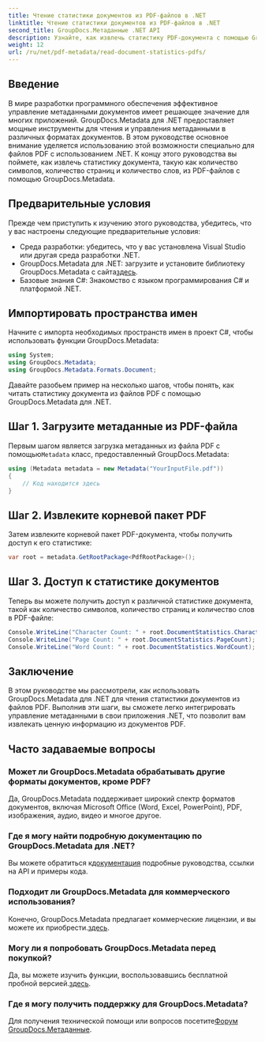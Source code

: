 ```yaml
---
title: Чтение статистики документов из PDF-файлов в .NET
linktitle: Чтение статистики документов из PDF-файлов в .NET
second_title: GroupDocs.Метаданные .NET API
description: Узнайте, как извлечь статистику PDF-документа с помощью GroupDocs.Metadata для .NET. Расширьте свои возможности управления документами без особых усилий.
weight: 12
url: /ru/net/pdf-metadata/read-document-statistics-pdfs/
---
```

## Введение
В мире разработки программного обеспечения эффективное управление метаданными документов имеет решающее значение для многих приложений. GroupDocs.Metadata для .NET предоставляет мощные инструменты для чтения и управления метаданными в различных форматах документов. В этом руководстве основное внимание уделяется использованию этой возможности специально для файлов PDF с использованием .NET. К концу этого руководства вы поймете, как извлечь статистику документа, такую как количество символов, количество страниц и количество слов, из PDF-файлов с помощью GroupDocs.Metadata.
## Предварительные условия
Прежде чем приступить к изучению этого руководства, убедитесь, что у вас настроены следующие предварительные условия:
- Среда разработки: убедитесь, что у вас установлена Visual Studio или другая среда разработки .NET.
-  GroupDocs.Metadata для .NET: загрузите и установите библиотеку GroupDocs.Metadata с сайта[здесь](https://releases.groupdocs.com/metadata/net/).
- Базовые знания C#: Знакомство с языком программирования C# и платформой .NET.

## Импортировать пространства имен
Начните с импорта необходимых пространств имен в проект C#, чтобы использовать функции GroupDocs.Metadata:
```csharp
using System;
using GroupDocs.Metadata;
using GroupDocs.Metadata.Formats.Document;
```

Давайте разобьем пример на несколько шагов, чтобы понять, как читать статистику документа из файлов PDF с помощью GroupDocs.Metadata для .NET.
## Шаг 1. Загрузите метаданные из PDF-файла
 Первым шагом является загрузка метаданных из файла PDF с помощью`Metadata` класс, предоставленный GroupDocs.Metadata:
```csharp
using (Metadata metadata = new Metadata("YourInputFile.pdf"))
{
    // Код находится здесь
}
```
## Шаг 2. Извлеките корневой пакет PDF
Затем извлеките корневой пакет PDF-документа, чтобы получить доступ к его статистике:
```csharp
var root = metadata.GetRootPackage<PdfRootPackage>();
```
## Шаг 3. Доступ к статистике документов
Теперь вы можете получить доступ к различной статистике документа, такой как количество символов, количество страниц и количество слов в PDF-файле:
```csharp
Console.WriteLine("Character Count: " + root.DocumentStatistics.CharacterCount);
Console.WriteLine("Page Count: " + root.DocumentStatistics.PageCount);
Console.WriteLine("Word Count: " + root.DocumentStatistics.WordCount);
```

## Заключение
В этом руководстве мы рассмотрели, как использовать GroupDocs.Metadata для .NET для чтения статистики документов из файлов PDF. Выполнив эти шаги, вы сможете легко интегрировать управление метаданными в свои приложения .NET, что позволит вам извлекать ценную информацию из документов PDF.

## Часто задаваемые вопросы
### Может ли GroupDocs.Metadata обрабатывать другие форматы документов, кроме PDF?
Да, GroupDocs.Metadata поддерживает широкий спектр форматов документов, включая Microsoft Office (Word, Excel, PowerPoint), PDF, изображения, аудио, видео и многое другое.
### Где я могу найти подробную документацию по GroupDocs.Metadata для .NET?
 Вы можете обратиться к[документация](https://tutorials.groupdocs.com/metadata/net/) подробные руководства, ссылки на API и примеры кода.
### Подходит ли GroupDocs.Metadata для коммерческого использования?
 Конечно, GroupDocs.Metadata предлагает коммерческие лицензии, и вы можете их приобрести.[здесь](https://purchase.groupdocs.com/buy).
### Могу ли я попробовать GroupDocs.Metadata перед покупкой?
 Да, вы можете изучить функции, воспользовавшись бесплатной пробной версией.[здесь](https://releases.groupdocs.com/).
### Где я могу получить поддержку для GroupDocs.Metadata?
 Для получения технической помощи или вопросов посетите[Форум GroupDocs.Метаданные](https://forum.groupdocs.com/c/metadata/14).